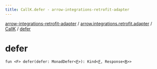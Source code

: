 ```yaml
---
title: CallK.defer - arrow-integrations-retrofit-adapter
---
```


[arrow-integrations-retrofit-adapter](../../index.html) / [arrow.integrations.retrofit.adapter](../index.html) / [CallK](index.html) / [defer](./defer.html)

# defer

`fun <F> defer(defer: MonadDefer<`[`F`](defer.html#F)`>): Kind<`[`F`](defer.html#F)`, Response<`[`R`](index.html#R)`>>`